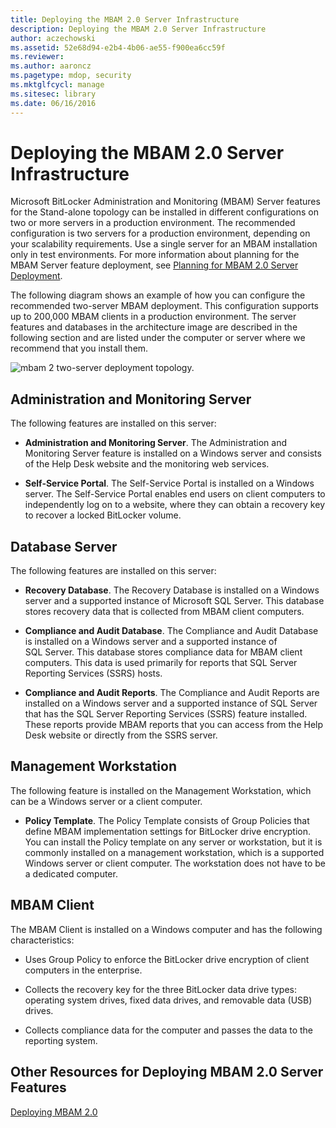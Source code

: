 ```yaml
---
title: Deploying the MBAM 2.0 Server Infrastructure
description: Deploying the MBAM 2.0 Server Infrastructure
author: aczechowski
ms.assetid: 52e68d94-e2b4-4b06-ae55-f900ea6cc59f
ms.reviewer:
ms.author: aaroncz
ms.pagetype: mdop, security
ms.mktglfcycl: manage
ms.sitesec: library
ms.date: 06/16/2016
---
```



# Deploying the MBAM 2.0 Server Infrastructure


Microsoft BitLocker Administration and Monitoring (MBAM) Server features for the Stand-alone topology can be installed in different configurations on two or more servers in a production environment. The recommended configuration is two servers for a production environment, depending on your scalability requirements. Use a single server for an MBAM installation only in test environments. For more information about planning for the MBAM Server feature deployment, see [Planning for MBAM 2.0 Server Deployment](planning-for-mbam-20-server-deployment-mbam-2.md).

The following diagram shows an example of how you can configure the recommended two-server MBAM deployment. This configuration supports up to 200,000 MBAM clients in a production environment. The server features and databases in the architecture image are described in the following section and are listed under the computer or server where we recommend that you install them.

![mbam 2 two-server deployment topology.](images/mbam2-3-servers.gif)

## Administration and Monitoring Server


The following features are installed on this server:

-   **Administration and Monitoring Server**. The Administration and Monitoring Server feature is installed on a Windows server and consists of the Help Desk website and the monitoring web services.

-   **Self-Service Portal**. The Self-Service Portal is installed on a Windows server. The Self-Service Portal enables end users on client computers to independently log on to a website, where they can obtain a recovery key to recover a locked BitLocker volume.

## Database Server


The following features are installed on this server:

-   **Recovery Database**. The Recovery Database is installed on a Windows server and a supported instance of Microsoft SQL Server. This database stores recovery data that is collected from MBAM client computers.

-   **Compliance and Audit Database**. The Compliance and Audit Database is installed on a Windows server and a supported instance of SQL Server. This database stores compliance data for MBAM client computers. This data is used primarily for reports that SQL Server Reporting Services (SSRS) hosts.

-   **Compliance and Audit Reports**. The Compliance and Audit Reports are installed on a Windows server and a supported instance of SQL Server that has the SQL Server Reporting Services (SSRS) feature installed. These reports provide MBAM reports that you can access from the Help Desk website or directly from the SSRS server.

## Management Workstation


The following feature is installed on the Management Workstation, which can be a Windows server or a client computer.

-   **Policy Template**. The Policy Template consists of Group Policies that define MBAM implementation settings for BitLocker drive encryption. You can install the Policy template on any server or workstation, but it is commonly installed on a management workstation, which is a supported Windows server or client computer. The workstation does not have to be a dedicated computer.

## <a href="" id="---------mbam-client"></a> MBAM Client


The MBAM Client is installed on a Windows computer and has the following characteristics:

-   Uses Group Policy to enforce the BitLocker drive encryption of client computers in the enterprise.

-   Collects the recovery key for the three BitLocker data drive types: operating system drives, fixed data drives, and removable data (USB) drives.

-   Collects compliance data for the computer and passes the data to the reporting system.

## Other Resources for Deploying MBAM 2.0 Server Features


[Deploying MBAM 2.0](deploying-mbam-20-mbam-2.md)

 

 





